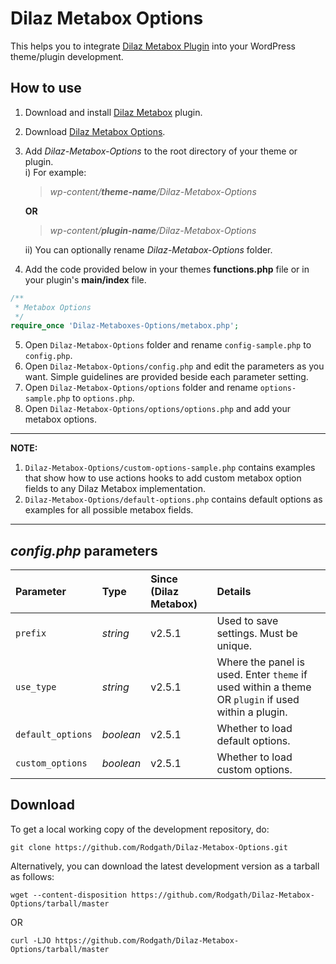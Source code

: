 # Dilaz Metabox Options
This helps you to integrate [Dilaz Metabox Plugin](https://github.com/Rodgath/Dilaz-Metabox) into your WordPress theme/plugin development. 

## How to use
1. Download and install [Dilaz Metabox](https://github.com/Rodgath/Dilaz-Metabox/archive/master.zip) plugin.
2. Download [Dilaz Metabox Options](https://github.com/Rodgath/Dilaz-Metabox-Options/archive/master.zip).
3. Add *Dilaz-Metabox-Options* to the root directory of your theme or plugin. <br />
   i) For example: <br />
      > *wp-content/__theme-name__/Dilaz-Metabox-Options*
      
      __OR__
      
      > *wp-content/__plugin-name__/Dilaz-Metabox-Options* <br />
      
   ii) You can optionally rename *Dilaz-Metabox-Options* folder.
4. Add the code provided below in your themes __functions.php__ file or in your plugin's __main/index__ file. 
```php
/**
 * Metabox Options
 */
require_once 'Dilaz-Metaboxes-Options/metabox.php';
```
5. Open ```Dilaz-Metabox-Options``` folder and rename ```config-sample.php``` to ```config.php```.
6. Open ```Dilaz-Metabox-Options/config.php``` and edit the parameters as you want. Simple guidelines are provided beside each parameter setting.
7. Open ```Dilaz-Metabox-Options/options``` folder and rename ```options-sample.php``` to ```options.php```.
8. Open ```Dilaz-Metabox-Options/options/options.php``` and add your metabox options. 

***

__NOTE:__
1. ```Dilaz-Metabox-Options/custom-options-sample.php``` contains examples that show how to use actions hooks to add custom metabox option fields to any Dilaz Metabox implementation.
2. ```Dilaz-Metabox-Options/default-options.php``` contains default options as examples for all possible metabox fields.



***

## *config.php* parameters

| Parameter     | Type          | Since (Dilaz Metabox)  | Details |
| :------------- |:----------| :-------------| :----- |
| `prefix`   | *string* | v2.5.1 | Used to save settings. Must be unique. |
| `use_type` | *string* | v2.5.1 | Where the panel is used. Enter `theme` if used within a theme OR `plugin` if used within a plugin. |
| `default_options` | *boolean* | v2.5.1 | Whether to load default options. |
| `custom_options` | *boolean* | v2.5.1 | Whether to load custom options. |
   

## Download 

To get a local working copy of the development repository, do:

    git clone https://github.com/Rodgath/Dilaz-Metabox-Options.git

Alternatively, you can download the latest development version as a tarball
as follows:

    wget --content-disposition https://github.com/Rodgath/Dilaz-Metabox-Options/tarball/master

OR 

    curl -LJO https://github.com/Rodgath/Dilaz-Metabox-Options/tarball/master
    
 

